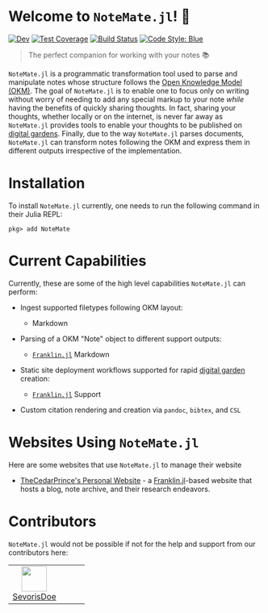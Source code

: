 # Welcome to `NoteMate.jl`! 📝

[![Dev](https://img.shields.io/badge/docs-dev-blue.svg)](https://jacobzelko.com/NoteMate.jl/dev/)
[![Test Coverage](https://codecov.io/gh/TheCedarPrince/NoteMate/branch/main/graph/badge.svg)](https://app.codecov.io/gh/TheCedarPrince/NoteMate)
[![Build Status](https://github.com/TheCedarPrince/NoteMate.jl/workflows/CI/badge.svg)](https://github.com/TheCedarPrince/NoteMate.jl/actions)
[![Code Style: Blue](https://img.shields.io/badge/code%20style-blue-4495d1.svg)](https://github.com/invenia/BlueStyle)

<!--TODO: Add Zulip reference-->

> The perfect companion for working with your notes 📚

`NoteMate.jl` is a programmatic transformation tool used to parse and manipulate notes whose structure follows the [Open Knowledge Model (OKM)](https://jacobzelko.com/04172022033744-open-knowledge-standard/index.html).
The goal of `NoteMate.jl` is to enable one to focus only on writing without worry of needing to add any special markup to your note *while* having the benefits of quickly sharing thoughts.
In fact, sharing your thoughts, whether locally or on the internet, is never far away as `NoteMate.jl` provides tools to enable your thoughts to be published on [digital gardens](https://www.lekoarts.de/garden/what-is-a-digital-garden).
Finally, due to the way `NoteMate.jl` parses documents, `NoteMate.jl` can transform notes following the OKM and express them in different outputs irrespective of the implementation.

# Installation

To install `NoteMate.jl` currently, one needs to run the following command in their Julia REPL:

```
pkg> add NoteMate
```

# Current Capabilities

Currently, these are some of the high level capabilities `NoteMate.jl` can perform:

- Ingest supported filetypes following OKM layout:

  - Markdown

- Parsing of a OKM "Note" object to different support outputs:

  - [`Franklin.jl`](https://franklinjl.org) Markdown

- Static site deployment workflows supported for rapid [digital garden](https://www.lekoarts.de/garden/what-is-a-digital-garden) creation:

  - [`Franklin.jl`](https://franklinjl.org) Support 

- Custom citation rendering and creation via `pandoc`, `bibtex`, and `CSL` 

# Websites Using `NoteMate.jl`

Here are some websites that use `NoteMate.jl` to manage their website

- [TheCedarPrince's Personal Website](https://jacobzelko.com) - a [Franklin.jl](https://franklinjl.org)-based website that hosts a blog, note archive, and their research endeavors.

# Contributors

`NoteMate.jl` would not be possible if not for the help and support from our contributors here: 

|       |       |       |       |
| :---: | :---: | :---: | :---: |
| <img width="50" src="https://avatars2.githubusercontent.com/u/74614227?s=96&v=4"/></br>[SevorisDoe](https://github.com/SevorisDoe) |  |  |  |
